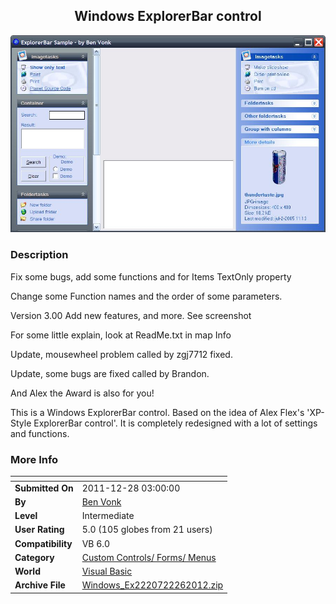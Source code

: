 ﻿<div align="center">

## Windows ExplorerBar control

<img src="PIC20121151525371035.jpg">
</div>

### Description

Fix some bugs, add some functions and for Items TextOnly property

Change some Function names and the order of some parameters.

Version 3.00 Add new features, and more. See screenshot

For some little explain, look at ReadMe.txt in map Info

Update, mousewheel problem called by zgj7712 fixed.

Update, some bugs are fixed called by Brandon.

And Alex the Award is also for you!

This is a Windows ExplorerBar control. Based on the idea of Alex Flex's 'XP-Style ExplorerBar control'. It is completely redesigned with a lot of settings and functions.
 
### More Info
 


<span>             |<span>
---                |---
**Submitted On**   |2011-12-28 03:00:00
**By**             |[Ben Vonk](https://github.com/Planet-Source-Code/PSCIndex/blob/master/ByAuthor/ben-vonk.md)
**Level**          |Intermediate
**User Rating**    |5.0 (105 globes from 21 users)
**Compatibility**  |VB 6\.0
**Category**       |[Custom Controls/ Forms/  Menus](https://github.com/Planet-Source-Code/PSCIndex/blob/master/ByCategory/custom-controls-forms-menus__1-4.md)
**World**          |[Visual Basic](https://github.com/Planet-Source-Code/PSCIndex/blob/master/ByWorld/visual-basic.md)
**Archive File**   |[Windows\_Ex2220722262012\.zip](https://github.com/Planet-Source-Code/ben-vonk-windows-explorerbar-control__1-71020/archive/master.zip)








